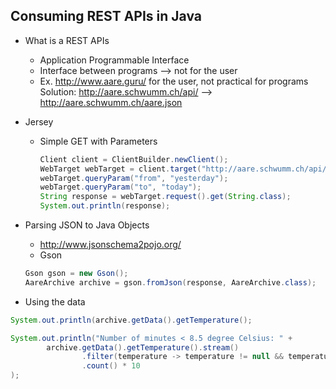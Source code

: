 ## Consuming REST APIs in Java

- What is a REST APIs
  - Application Programmable Interface
  - Interface between programs --> not for the user
  - Ex. http://www.aare.guru/ for the user, not practical for programs  
  Solution: http://aare.schwumm.ch/api/ --> http://aare.schwumm.ch/aare.json
- Jersey
  - Simple GET with Parameters

    ```java
    Client client = ClientBuilder.newClient();
    WebTarget webTarget = client.target("http://aare.schwumm.ch/api/archive");
    webTarget.queryParam("from", "yesterday");
    webTarget.queryParam("to", "today");
    String response = webTarget.request().get(String.class);
    System.out.println(response);
    ```
- Parsing JSON to Java Objects
  - http://www.jsonschema2pojo.org/
  - Gson

  ```java
  Gson gson = new Gson();
  AareArchive archive = gson.fromJson(response, AareArchive.class);
  ```
- Using the data

```java
System.out.println(archive.getData().getTemperature();

System.out.println("Number of minutes < 8.5 degree Celsius: " +
        archive.getData().getTemperature().stream()
                .filter(temperature -> temperature != null && temperature < 8.5)
                .count() * 10
);
```
